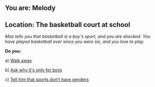 
## You are: Melody
## Location: The basketball court at school

*Max tells you that basketball is a boy's sport, and you are shocked. You have played basketball ever since you were
six, and you love to play.*

**Do you:**

a) [Walk away](/node/basketball_melody_1_1)

b) [Ask why it's only for boys](/node/basketball_melody_1_2)

c) [Tell him that sports don't have genders](/node/basketball_melody_1_3)
<div class="restrict" data-restrict-if-score-below=0 ></div>